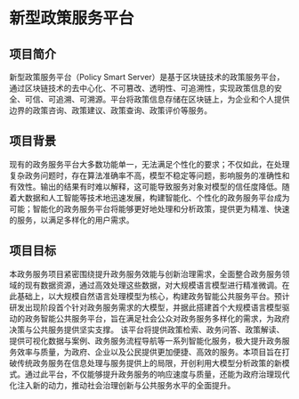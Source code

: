 # 新型政策服务平台

## 项目简介

新型政策服务平台（Policy Smart Server）是基于区块链技术的政策服务平台，通过区块链技术的去中心化、不可篡改、透明性、可追溯性，实现政策信息的安全、可信、可追溯、可溯源。平台将政策信息存储在区块链上，为企业和个人提供边界的政策咨询、政策建议、政策查询、政策评价等服务。
## 项目背景
现有的政务服务平台大多数功能单一，无法满足个性化的要求；不仅如此，在处理复杂政务问题时，存在算法准确率不高，模型不稳定等问题，影响服务的准确性和有效性。输出的结果有时难以解释，这可能导致服务对象对模型的信任度降低。随着大数据和人工智能等技术地迅速发展，构建智能化、个性化的政务服务平台成为可能；智能化的政务服务平台将能够更好地处理和分析政策，提供更为精准、快速的服务，以满足多样化的用户需求。


## 项目目标
本政务服务项目紧密围绕提升政务服务效能与创新治理需求，全面整合政务服务领域的现有数据资源，通过高效处理这些数据，对大规模语言模型进行精准微调。在此基础上，以大规模自然语言处理模型为核心，构建政务智能公共服务平台。预计研发出现阶段首个针对政务服务需求的大模型，并据此搭建首个大规模语言模型驱动的政务智能公共服务平台，旨在满足社会公众对政务服务多样化的需求，为政府决策与公共服务提供坚实支撑。
该平台将提供政策检索、政务问答、政策解读、提供可视化数据与案例、政务服务流程导航等一系列智能化服务，极大提升政务服务效率与质量，为政府、企业以及公民提供更加便捷、高效的服务。本项目旨在打破传统政务服务在信息处理与服务提供上的局限，开创利用大模型分析政策的新模式。通过此平台，不仅能够提升政务服务的响应速度与质量，还能为政府治理现代化注入新的动力，推动社会治理创新与公共服务水平的全面提升。
